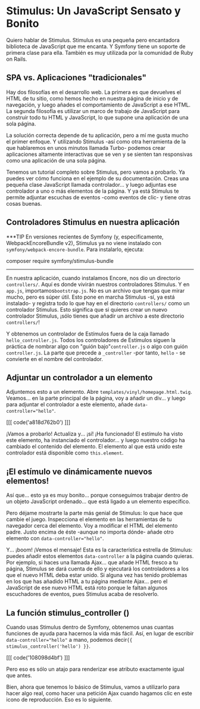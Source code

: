 # Stimulus: Un JavaScript Sensato y Bonito

Quiero hablar de Stimulus. Stimulus es una pequeña pero encantadora biblioteca de JavaScript que me encanta. Y Symfony tiene un soporte de primera clase para ella. También es muy utilizada por la comunidad de Ruby on Rails.

## SPA vs. Aplicaciones "tradicionales"

Hay dos filosofías en el desarrollo web. La primera es que devuelves el HTML de tu sitio, como hemos hecho en nuestra página de inicio y de navegación, y luego añades el comportamiento de JavaScript a ese HTML. La segunda filosofía es utilizar un marco de trabajo de JavaScript para construir todo tu HTML y JavaScript, lo que supone una aplicación de una sola página.

La solución correcta depende de tu aplicación, pero a mí me gusta mucho el primer enfoque. Y utilizando Stimulus -así como otra herramienta de la que hablaremos en unos minutos llamada Turbo- podemos crear aplicaciones altamente interactivas que se ven y se sienten tan responsivas como una aplicación de una sola página.

Tenemos un tutorial completo sobre Stimulus, pero vamos a probarlo. Ya puedes ver cómo funciona en el ejemplo de su documentación. Creas una pequeña clase JavaScript llamada controlador... y luego adjuntas ese controlador a uno o más elementos de la página. Y ya está Stimulus te permite adjuntar escuchas de eventos -como eventos de clic- y tiene otras cosas buenas.

## Controladores Stimulus en nuestra aplicación

***TIP
En versiones recientes de Symfony (y, especificamente, WebpackEncoreBundle v2), Stimulus ya no
viene instalado con `symfony/webpack-encore-bundle`. Para instalarlo, ejecuta:

composer require symfony/stimulus-bundle
***

En nuestra aplicación, cuando instalamos Encore, nos dio un directorio `controllers/`. Aquí es donde vivirán nuestros controladores Stimulus. Y en `app.js`, importamos`bootstrap.js`. No es un archivo que tengas que mirar mucho, pero es súper útil. Esto pone en marcha Stimulus -sí, ya está instalado- y registra todo lo que hay en el directorio `controllers/` como un controlador Stimulus. Esto significa que si quieres crear un nuevo controlador Stimulus, ¡sólo tienes que añadir un archivo a este directorio `controllers/`!

Y obtenemos un controlador de Estímulos fuera de la caja llamado `hello_controller.js`. Todos los controladores de Estímulos siguen la práctica de nombrar algo con "guión bajo"`controller.js` o algo con guión `controller.js`. La parte que precede a `_controller` -por tanto, `hello` - se convierte en el nombre del controlador.

## Adjuntar un controlador a un elemento

Adjuntemos esto a un elemento. Abre `templates/vinyl/homepage.html.twig`. Veamos... en la parte principal de la página, voy a añadir un div... y luego para adjuntar el controlador a este elemento, añade `data-controller="hello"`.

[[[ code('a818d762b0') ]]]

¡Vamos a probarlo! Actualiza y... ¡sí! ¡Ha funcionado! El estímulo ha visto este elemento, ha instanciado el controlador... y luego nuestro código ha cambiado el contenido del elemento. El elemento al que está unido este controlador está disponible como `this.element`.

## ¡El estímulo ve dinámicamente nuevos elementos!

Así que... esto ya es muy bonito... porque conseguimos trabajar dentro de un objeto JavaScript ordenado... que está ligado a un elemento específico.

Pero déjame mostrarte la parte más genial de Stimulus: lo que hace que cambie el juego. Inspecciona el elemento en las herramientas de tu navegador cerca del elemento. Voy a modificar el HTML del elemento padre. Justo encima de éste -aunque no importa dónde- añade otro elemento con `data-controller="hello"`.

Y... ¡boom! ¡Vemos el mensaje! Esta es la característica estrella de Stimulus: puedes añadir estos elementos `data-controller` a la página cuando quieras. Por ejemplo, si haces una llamada Ajax... que añade HTML fresco a tu página, Stimulus se dará cuenta de ello y ejecutará los controladores a los que el nuevo HTML deba estar unido. Si alguna vez has tenido problemas en los que has añadido HTML a tu página mediante Ajax... pero el JavaScript de ese nuevo HTML está roto porque le faltan algunos escuchadores de eventos, pues Stimulus acaba de resolverlo.

## La función stimulus_controller ()

Cuando usas Stimulus dentro de Symfony, obtenemos unas cuantas funciones de ayuda para hacernos la vida más fácil. Así, en lugar de escribir `data-controller="hello"` a mano, podemos decir`{{ stimulus_controller('hello') }}`.

[[[ code('108098d4bf') ]]]

Pero eso es sólo un atajo para renderizar ese atributo exactamente igual que antes.

Bien, ahora que tenemos lo básico de Stimulus, vamos a utilizarlo para hacer algo real, como hacer una petición Ajax cuando hagamos clic en este icono de reproducción. Eso es lo siguiente.
